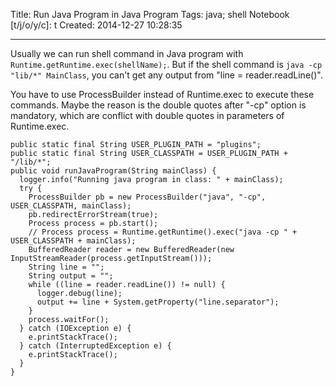 Title: Run Java Program in Java Program
Tags: java; shell
Notebook [t/j/o/y/c]: t
Created: 2014-12-27 10:28:35

------

Usually we can run shell command in Java program with `Runtime.getRuntime.exec(shellName);`.
But if the shell command is `java -cp "lib/*" MainClass`, you can't get any output from "line = reader.readLine()".

You have to use ProcessBuilder instead of Runtime.exec to execute these commands.
Maybe the reason is the double quotes after "-cp" option is mandatory, which are conflict with double quotes in parameters of Runtime.exec.

    public static final String USER_PLUGIN_PATH = "plugins";
    public static final String USER_CLASSPATH = USER_PLUGIN_PATH + "/lib/*";
    public void runJavaProgram(String mainClass) {
      logger.info("Running java program in class: " + mainClass);
      try {
        ProcessBuilder pb = new ProcessBuilder("java", "-cp", USER_CLASSPATH, mainClass);
        pb.redirectErrorStream(true);
        Process process = pb.start();
        // Process process = Runtime.getRuntime().exec("java -cp " + USER_CLASSPATH + mainClass);
        BufferedReader reader = new BufferedReader(new InputStreamReader(process.getInputStream()));
        String line = "";
        String output = "";
        while ((line = reader.readLine()) != null) {
          logger.debug(line);
          output += line + System.getProperty("line.separator");
        }
        process.waitFor();
      } catch (IOException e) {
        e.printStackTrace();
      } catch (InterruptedException e) {
        e.printStackTrace();
      }
    }
